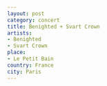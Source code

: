 ```yaml
---
layout: post
category: concert
title: Benighted + Svart Crown
artists: 
- Benighted 
- Svart Crown
place: 
- Le Petit Bain
country: France
city: Paris
---
```


